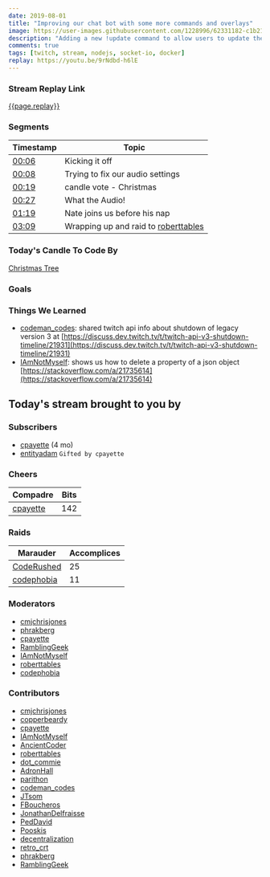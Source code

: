 ```yaml
---
date: 2019-08-01 
title: "Improving our chat bot with some more commands and overlays"
image: https://user-images.githubusercontent.com/1228996/62331182-c1b21d80-b480-11e9-87fb-5cc251b7ef91.png
description: "Adding a new !update command to allow users to update their user profiles that we store from Twitch."
comments: true
tags: [twitch, stream, nodejs, socket-io, docker]
replay: https://youtu.be/9rNdbd-h6lE
---
```


### Stream Replay Link

[{{page.replay}}]({{page.replay}})

<!--more-->

### Segments

| Timestamp | Topic
| ---       | ---
| [00:06]({{page.replay}}?t=407.457) | Kicking it off |
| [00:08]({{page.replay}}?t=528.745) | Trying to fix our audio settings |
| [00:19]({{page.replay}}?t=1185.723) | candle vote - Christmas |
| [00:27]({{page.replay}}?t=1632.873) | What the Audio! |
| [01:19]({{page.replay}}?t=4747.694) | Nate joins us before his nap |
| [03:09]({{page.replay}}?t=11340) | Wrapping up and raid to [roberttables](https://twitch.tv/roberttables)     |

### Today's Candle To Code By

[Christmas Tree](https://amzn.to/2Djr7R0)

### Goals

### Things We Learned

- [codeman_codes](https://twitch.tv/codeman_codes): shared twitch api info about shutdown of legacy version 3 at [https://discuss.dev.twitch.tv/t/twitch-api-v3-shutdown-timeline/21931](https://discuss.dev.twitch.tv/t/twitch-api-v3-shutdown-timeline/21931)
- [IAmNotMyself](https://twitch.tv/iamnotmyself): shows us how to delete a property of a json object [https://stackoverflow.com/a/21735614](https://stackoverflow.com/a/21735614)

## Today's stream brought to you by

### Subscribers

- [cpayette](https://twitch.tv/cpayette) (4 mo)
- [entityadam](https://twitch.tv/entityadam) `Gifted by cpayette`

### Cheers

| Compadre            | Bits        |
| ---                 | ---         |
| [cpayette](https://twitch.tv/cpayette) | 142 |

### Raids

| Marauder            | Accomplices |
| ---                 | ---         |
| [CodeRushed](https://twitch.tv/coderushed) | 25 |
| [codephobia](https://twitch.tv/codephobia) | 11 |

### Moderators

- [cmjchrisjones](https://twitch.tv/cmjchrisjones)
- [phrakberg](https://twitch.tv/phrakberg)
- [cpayette](https://twitch.tv/cpayette)
- [RamblingGeek](https://twitch.tv/ramblinggeek)
- [IAmNotMyself](https://twitch.tv/iamnotmyself)
- [roberttables](https://twitch.tv/roberttables)
- [codephobia](https://twitch.tv/codephobia)

### Contributors

- [cmjchrisjones](https://twitch.tv/cmjchrisjones)
- [copperbeardy](https://twitch.tv/copperbeardy)
- [cpayette](https://twitch.tv/cpayette)
- [IAmNotMyself](https://twitch.tv/iamnotmyself)
- [AncientCoder](https://twitch.tv/ancientcoder)
- [roberttables](https://twitch.tv/roberttables)
- [dot_commie](https://twitch.tv/dot_commie)
- [AdronHall](https://twitch.tv/adronhall)
- [parithon](https://twitch.tv/parithon)
- [codeman_codes](https://twitch.tv/codeman_codes)
- [JTsom](https://twitch.tv/jtsom)
- [FBoucheros](https://twitch.tv/fboucheros)
- [JonathanDelfraisse](https://twitch.tv/jonathandelfraisse)
- [PedDavid](https://twitch.tv/peddavid)
- [Pooskis](https://twitch.tv/pooskis)
- [decentralization](https://twitch.tv/decentralization)
- [retro_crt](https://twitch.tv/retro_crt)
- [phrakberg](https://twitch.tv/phrakberg)
- [RamblingGeek](https://twitch.tv/ramblinggeek)
